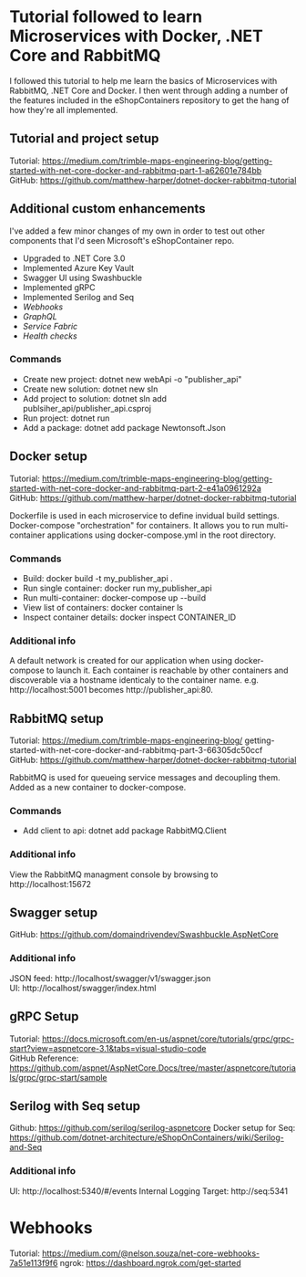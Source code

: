 # Tutorial followed to learn Microservices with Docker, .NET Core and RabbitMQ
I followed this tutorial to help me learn the basics of Microservices with RabbitMQ, .NET Core and Docker. I then went through adding a number of the features included in the eShopContainers repository to get the hang of how they're all implemented.

## Tutorial and project setup  
Tutorial: https://medium.com/trimble-maps-engineering-blog/getting-started-with-net-core-docker-and-rabbitmq-part-1-a62601e784bb  
GitHub: https://github.com/matthew-harper/dotnet-docker-rabbitmq-tutorial 


## Additional custom enhancements  
I've added a few minor changes of my own in order to test out other components that I'd seen Microsoft's eShopContainer repo.
- Upgraded to .NET Core 3.0
- Implemented Azure Key Vault
- Swagger UI using Swashbuckle
- Implemented gRPC
- Implemented Serilog and Seq
- *Webhooks*
- *GraphQL*
- *Service Fabric*
- *Health checks*


### Commands
- Create new project: dotnet new webApi -o "publisher_api"
- Create new solution: dotnet new sln
- Add project to solution: dotnet sln add publsiher_api/publisher_api.csproj
- Run project: dotnet run
- Add a package: dotnet add package Newtonsoft.Json


## Docker setup  
Tutorial: https://medium.com/trimble-maps-engineering-blog/getting-started-with-net-core-docker-and-rabbitmq-part-2-e41a0961292a  
GitHub: https://github.com/matthew-harper/dotnet-docker-rabbitmq-tutorial  

Dockerfile is used in each microservice to define invidual build settings.  
Docker-compose "orchestration" for containers. It allows you to run multi-container applications using docker-compose.yml in the root directory.

### Commands
- Build: docker build -t my_publisher_api .
- Run single container: docker run my_publisher_api
- Run multi-container: docker-compose up --build
- View list of containers: docker container ls
- Inspect container details: docker inspect CONTAINER_ID

### Additional info
A default network is created for our application when using docker-compose to launch it. Each container is reachable by other containers and discoverable via a hostname identicaly to the container name. e.g. http://localhost:5001 becomes http://publisher_api:80.  


## RabbitMQ setup
Tutorial: https://medium.com/trimble-maps-engineering-blog/  getting-started-with-net-core-docker-and-rabbitmq-part-3-66305dc50ccf  
GitHub: https://github.com/matthew-harper/dotnet-docker-rabbitmq-tutorial  

RabbitMQ is used for queueing service messages and decoupling them. Added as a new container to docker-compose. 

### Commands  
- Add client to api: dotnet add package RabbitMQ.Client  

### Additional info  
View the RabbitMQ managment console by browsing to http://localhost:15672


## Swagger setup  
GitHub: https://github.com/domaindrivendev/Swashbuckle.AspNetCore  

### Additional info  
JSON feed: http://localhost/swagger/v1/swagger.json  
UI: http://localhost/swagger/index.html  


## gRPC Setup  
Tutorial: https://docs.microsoft.com/en-us/aspnet/core/tutorials/grpc/grpc-start?view=aspnetcore-3.1&tabs=visual-studio-code  
GitHub Reference: https://github.com/aspnet/AspNetCore.Docs/tree/master/aspnetcore/tutorials/grpc/grpc-start/sample  


## Serilog with Seq setup
Github: https://github.com/serilog/serilog-aspnetcore
Docker setup for Seq: https://github.com/dotnet-architecture/eShopOnContainers/wiki/Serilog-and-Seq

### Additional info
UI: http://localhost:5340/#/events
Internal Logging Target: http://seq:5341


# Webhooks  
Tutorial: https://medium.com/@nelson.souza/net-core-webhooks-7a51e113f9f6
ngrok: https://dashboard.ngrok.com/get-started









